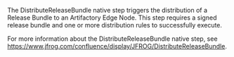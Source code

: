 The DistributeReleaseBundle native step triggers the distribution of a Release Bundle to an Artifactory Edge Node. This step requires a signed release bundle and one or more distribution rules to successfully  execute.

For more information about the DistributeReleaseBundle native step, see https://www.jfrog.com/confluence/display/JFROG/DistributeReleaseBundle.
